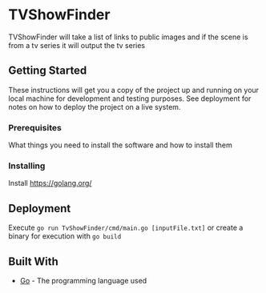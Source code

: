 # TVShowFinder

TVShowFinder will take a list of links to public images and if the scene is from a tv series it will output the tv series

## Getting Started

These instructions will get you a copy of the project up and running on your local machine for development and testing purposes. See deployment for notes on how to deploy the project on a live system.

### Prerequisites

What things you need to install the software and how to install them

### Installing

Install https://golang.org/

## Deployment

Execute `go run TvShowFinder/cmd/main.go [inputFile.txt]` or create a binary for execution with `go build`    

## Built With

* [Go](https://golang.org/) - The programming language used
